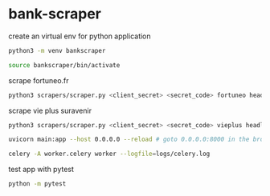 # bank-scraper


create an virtual env for python application

```bash
python3 -m venv bankscraper

source bankscraper/bin/activate
```

scrape fortuneo.fr

```bash
python3 scrapers/scraper.py <client_secret> <secret_code> fortuneo headless # mode debug
```

scrape vie plus suravenir

```bash
python3 scrapers/scraper.py <client_secret> <secret_code> vieplus headless # mode debug
```

```bash
uvicorn main:app --host 0.0.0.0 --reload # goto 0.0.0.0:8000 in the browser
```

```bash
celery -A worker.celery worker --logfile=logs/celery.log
```

test app with pytest

```bash
python -m pytest
```